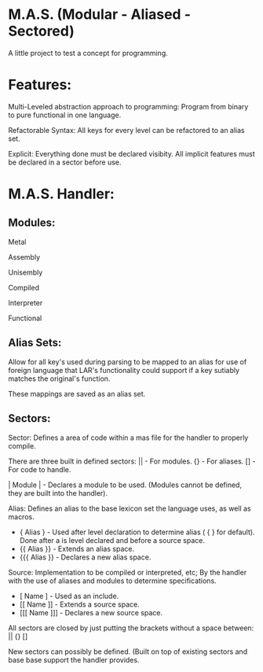 # M.A.S. (Modular - Aliased - Sectored)
A little project to test a concept for programming.


# Features:

Multi-Leveled abstraction approach to programming: Program from binary to pure functional in one language.

Refactorable Syntax: All keys for every level can be refactored to an alias set.

Explicit: Everything done must be declared visibity. All implicit features must be declared in a sector before use.


# M.A.S. Handler:

## Modules:
Metal

Assembly

Unisembly

Compiled

Interpreter

Functional


## Alias Sets:
Allow for all key's used during parsing to be mapped to an alias for use of foreign language that LAR's functionality could support if a key sutiably matches the original's function.

These mappings are saved as an alias set.

## Sectors:

Sector: Defines a area of code within a mas file for the handler to properly compile.

There are three built in defined sectors: || - For modules. {} - For aliases. [] - For code to handle.

| Module | - Declares a module to be used. (Modules cannot be defined, they are built into the handler).

Alias: Defines an alias to the base lexicon set the language uses, as well as macros.

* { Alias } - Used after level declaration to determine alias ( { } for default). Done after a is level declared and before a source space.
* {{ Alias }} - Extends an alias space.
* {{{ Alias }} - Declares a new alias space.

Source: Implementation to be compiled or interpreted, etc; By the handler with the use of aliases and modules to determine specifications.

* [ Name ] - Used as an include.
* [[ Name ]] - Extends a source space.
* [[[ Name ]]] - Declares a new source space.

All sectors are closed by just putting the brackets without a space between: || {} []

New sectors can possibly be defined. (Built on top of existing sectors and base base support the handler provides.
